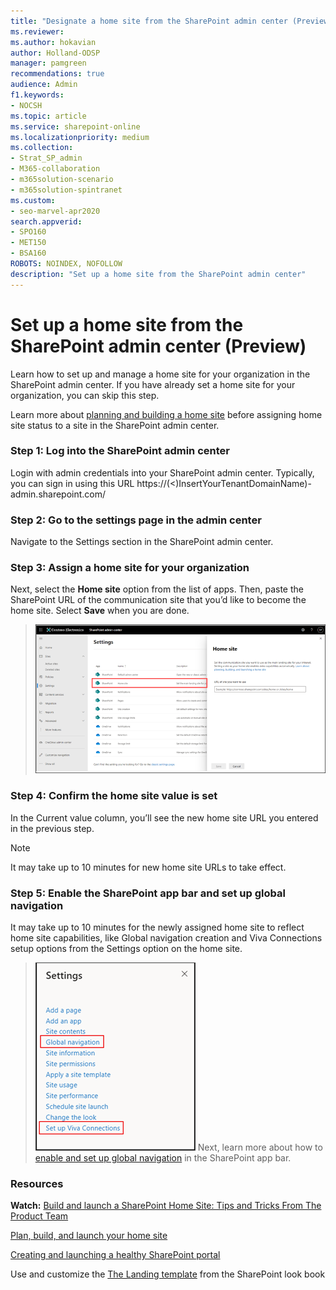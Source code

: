 ```yaml
---
title: "Designate a home site from the SharePoint admin center (Preview)"
ms.reviewer: 
ms.author: hokavian
author: Holland-ODSP
manager: pamgreen
recommendations: true
audience: Admin
f1.keywords:
- NOCSH
ms.topic: article
ms.service: sharepoint-online
ms.localizationpriority: medium
ms.collection:  
- Strat_SP_admin
- M365-collaboration
- m365solution-scenario
- m365solution-spintranet
ms.custom:
- seo-marvel-apr2020
search.appverid:
- SPO160
- MET150
- BSA160
ROBOTS: NOINDEX, NOFOLLOW
description: "Set up a home site from the SharePoint admin center"
---
```

# Set up a home site from the SharePoint admin center (Preview)
  
Learn how to set up and manage a home site for your organization in the SharePoint admin center. If you have already set a home site for your organization, you can skip this step.

Learn more about [planning and building a home site](/sharepoint/SharePointOnline/home-site-plan.md) before assigning home site status to a site in the SharePoint admin center. 

### Step 1: Log into the SharePoint admin center 
Login with admin credentials into your SharePoint admin center. Typically, you can sign in using this URL https://(<)InsertYourTenantDomainName)-admin.sharepoint.com/ 

### Step 2: Go to the settings page in the admin center
Navigate to the Settings section in the SharePoint admin center.

### Step 3: Assign a home site for your organization
Next, select the **Home site** option from the list of apps. Then, paste the SharePoint URL of the communication site that you’d like to become the home site. Select **Save** when you are done.

> ![Image of the home site settings in the SharePoint admin center](media/home-site-settings.png)

### Step 4: Confirm the home site value is set 
In the Current value column, you’ll see the new home site URL you entered in the previous step.

> [!NOTE] 
> It may take up to 10 minutes for new home site URLs to take effect.


### Step 5: Enable the SharePoint app bar and set up global navigation
It may take up to 10 minutes for the newly assigned home site to reflect home site capabilities, like Global navigation creation and Viva Connections setup options from the Settings option on the home site.

> ![Image of the settings panel on the home site after its been assigned as a home site](media/settings-panel.png)
Next, learn more about how to [enable and set up global navigation](/SharePoint/sharepoint-app-bar) in the SharePoint app bar.






### Resources

**Watch:** [Build and launch a SharePoint Home Site: Tips and Tricks From The Product Team](https://techcommunity.microsoft.com/t5/video-hub/build-and-launch-a-sharepoint-home-site-tips-and-tricks-from-the/m-p/1696758)
<br>

[Plan, build, and launch your home site](/sharepoint/home-site-plan)

[Creating and launching a healthy SharePoint portal](/sharepoint/portal-health)

Use and customize the [The Landing template](https://lookbook.microsoft.com/details/c9300e94-6e83-471a-b767-b7878689e97e) from the SharePoint look book 